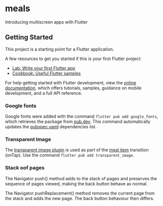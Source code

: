 # meals

Introducing multiscreen apps with Flutter

## Getting Started

This project is a starting point for a Flutter application.

A few resources to get you started if this is your first Flutter project:

- [Lab: Write your first Flutter app](https://docs.flutter.dev/get-started/codelab)
- [Cookbook: Useful Flutter samples](https://docs.flutter.dev/cookbook)

For help getting started with Flutter development, view the
[online documentation](https://docs.flutter.dev/), which offers tutorials,
samples, guidance on mobile development, and a full API reference.

### Google fonts

Google fonts were added with the command ```flutter pub add google_fonts```, which retrieves the
package from [pub.dev](https://pub.dev/). This command automatically updates the [pubspec.yaml](pubspec.yaml)
dependencies list.

### Transparent Image

The [transparent image plugin](https://pub.dev/packages/transparent_image) is used as part of the
[meal item](./lib/nonscreenwidgets/meal_item.dart) transition (onTap). Use the command
```flutter pub add transparent_image```.

### Stack oof pages

The Navigator push() method adds to the stack of pages and preserves the sequence of pages viewed,
making the back button behave as normal.

The Navigator pushReplacement() method removes the current page from the stack and adds the new
page. The back button behaviour then differs.
